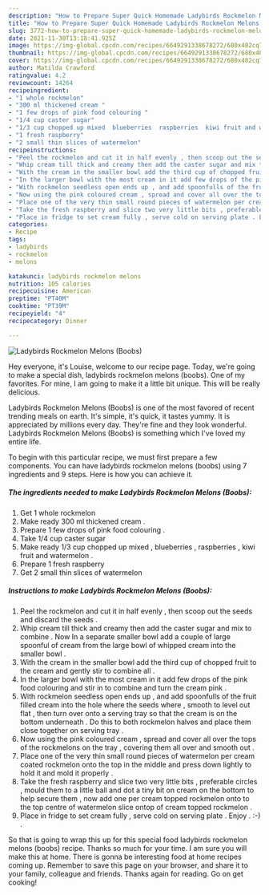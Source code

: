 ```yaml
---
description: "How to Prepare Super Quick Homemade Ladybirds Rockmelon Melons (Boobs)"
title: "How to Prepare Super Quick Homemade Ladybirds Rockmelon Melons (Boobs)"
slug: 3772-how-to-prepare-super-quick-homemade-ladybirds-rockmelon-melons-boobs
date: 2021-11-30T13:18:41.925Z
image: https://img-global.cpcdn.com/recipes/6649291338678272/680x482cq70/ladybirds-rockmelon-melons-boobs-recipe-main-photo.jpg
thumbnail: https://img-global.cpcdn.com/recipes/6649291338678272/680x482cq70/ladybirds-rockmelon-melons-boobs-recipe-main-photo.jpg
cover: https://img-global.cpcdn.com/recipes/6649291338678272/680x482cq70/ladybirds-rockmelon-melons-boobs-recipe-main-photo.jpg
author: Matilda Crawford
ratingvalue: 4.2
reviewcount: 14264
recipeingredient:
- "1 whole rockmelon"
- "300 ml thickened cream "
- "1 few drops of pink food colouring "
- "1/4 cup caster sugar"
- "1/3 cup chopped up mixed  blueberries  raspberries  kiwi fruit and watermelon "
- "1 fresh raspberry"
- "2 small thin slices of watermelon"
recipeinstructions:
- "Peel the rockmelon and cut it in half evenly , then scoop out the seeds and discard the seeds ."
- "Whip cream till thick and creamy then add the caster sugar and mix to combine . Now In a separate smaller bowl add a couple of large spoonful of cream from the large bowl of whipped cream into the smaller bowl ."
- "With the cream in the smaller bowl add the third cup of chopped fruit to the cream and gently stir to combine all ."
- "In the larger bowl with the most cream in it add few drops of the pink food colouring and stir in to combine and turn the cream pink ."
- "With rockmelon seedless open ends up , and add spoonfulls of the fruit filled cream into the hole where the seeds where , smooth to level out flat , then turn over onto a serving tray so that the cream is on the bottom underneath . Do this to both rockmelon halves and place them close together on serving tray ."
- "Now using the pink coloured cream , spread and cover all over the tops of the rockmelons on the tray , covering them all over and smooth out ."
- "Place one of the very thin small round pieces of watermelon per cream coated rockmelon onto the top in the middle and press down lightly to hold it and mold it properly ."
- "Take the fresh raspberry and slice two very little bits , preferable circles , mould them to a little ball and dot a tiny bit on cream on the bottom to help secure them , now add one per cream topped rockmelon onto to the top centre of watermelon slice ontop of cream topped rockmelon ."
- "Place in fridge to set cream fully , serve cold on serving plate . Enjoy . :-) ."
categories:
- Recipe
tags:
- ladybirds
- rockmelon
- melons

katakunci: ladybirds rockmelon melons 
nutrition: 105 calories
recipecuisine: American
preptime: "PT40M"
cooktime: "PT39M"
recipeyield: "4"
recipecategory: Dinner

---
```



![Ladybirds Rockmelon Melons (Boobs)](https://img-global.cpcdn.com/recipes/6649291338678272/680x482cq70/ladybirds-rockmelon-melons-boobs-recipe-main-photo.jpg)

Hey everyone, it's Louise, welcome to our recipe page. Today, we're going to make a special dish, ladybirds rockmelon melons (boobs). One of my favorites. For mine, I am going to make it a little bit unique. This will be really delicious.

Ladybirds Rockmelon Melons (Boobs) is one of the most favored of recent trending meals on earth. It's simple, it's quick, it tastes yummy. It is appreciated by millions every day. They're fine and they look wonderful. Ladybirds Rockmelon Melons (Boobs) is something which I've loved my entire life.




To begin with this particular recipe, we must first prepare a few components. You can have ladybirds rockmelon melons (boobs) using 7 ingredients and 9 steps. Here is how you can achieve it.

<!--inarticleads1-->

##### The ingredients needed to make Ladybirds Rockmelon Melons (Boobs):

1. Get 1 whole rockmelon
1. Make ready 300 ml thickened cream .
1. Prepare 1 few drops of pink food colouring .
1. Take 1/4 cup caster sugar
1. Make ready 1/3 cup chopped up mixed , blueberries , raspberries , kiwi fruit and watermelon .
1. Prepare 1 fresh raspberry
1. Get 2 small thin slices of watermelon




<!--inarticleads2-->

##### Instructions to make Ladybirds Rockmelon Melons (Boobs):

1. Peel the rockmelon and cut it in half evenly , then scoop out the seeds and discard the seeds .
1. Whip cream till thick and creamy then add the caster sugar and mix to combine . Now In a separate smaller bowl add a couple of large spoonful of cream from the large bowl of whipped cream into the smaller bowl .
1. With the cream in the smaller bowl add the third cup of chopped fruit to the cream and gently stir to combine all .
1. In the larger bowl with the most cream in it add few drops of the pink food colouring and stir in to combine and turn the cream pink .
1. With rockmelon seedless open ends up , and add spoonfulls of the fruit filled cream into the hole where the seeds where , smooth to level out flat , then turn over onto a serving tray so that the cream is on the bottom underneath . Do this to both rockmelon halves and place them close together on serving tray .
1. Now using the pink coloured cream , spread and cover all over the tops of the rockmelons on the tray , covering them all over and smooth out .
1. Place one of the very thin small round pieces of watermelon per cream coated rockmelon onto the top in the middle and press down lightly to hold it and mold it properly .
1. Take the fresh raspberry and slice two very little bits , preferable circles , mould them to a little ball and dot a tiny bit on cream on the bottom to help secure them , now add one per cream topped rockmelon onto to the top centre of watermelon slice ontop of cream topped rockmelon .
1. Place in fridge to set cream fully , serve cold on serving plate . Enjoy . :-) .




So that is going to wrap this up for this special food ladybirds rockmelon melons (boobs) recipe. Thanks so much for your time. I am sure you will make this at home. There is gonna be interesting food at home recipes coming up. Remember to save this page on your browser, and share it to your family, colleague and friends. Thanks again for reading. Go on get cooking!
